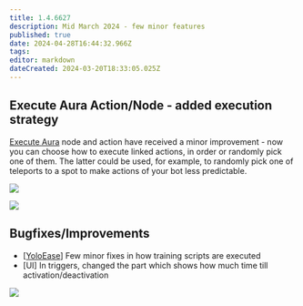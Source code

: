 ```yaml
---
title: 1.4.6627
description: Mid March 2024 - few minor features
published: true
date: 2024-04-28T16:44:32.966Z
tags: 
editor: markdown
dateCreated: 2024-03-20T18:33:05.025Z
---
```



## Execute Aura Action/Node - added execution strategy
[Execute Aura](/en/behavior-trees/nodes/execute-aura) node and action have received a minor improvement - now you can choose how to execute linked actions, in order or randomly pick one of them. The latter could be used, for example, to randomly pick one of teleports to a spot to make actions of your bot less predictable. 

![](https://i.imgur.com/lIp91k6.png)

![](https://i.imgur.com/xs0T9Ks.png)

## Bugfixes/Improvements
- [[YoloEase](/en/YoloEase/getting-started)] Few minor fixes in how training scripts are executed
- [UI] In triggers, changed the part which shows how much time till activation/deactivation

![](https://i.imgur.com/JPvHxg6.png)
